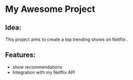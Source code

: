# My Awesome Project

## Idea:
This project aims to create a top trending shows on Netflix .

## Features:
- show recommendations
- Integration with my  Netflix API
